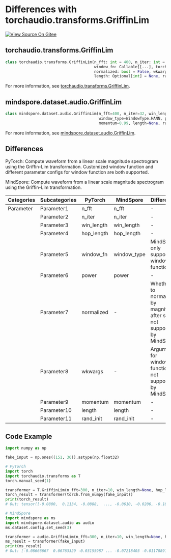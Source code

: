 # Differences with torchaudio.transforms.GriffinLim

[![View Source On Gitee](https://mindspore-website.obs.cn-north-4.myhuaweicloud.com/website-images/master/resource/_static/logo_source_en.svg)](https://gitee.com/mindspore/docs/blob/master/docs/mindspore/source_en/note/api_mapping/pytorch_diff/GriffinLim.md)

## torchaudio.transforms.GriffinLim

```python
class torchaudio.transforms.GriffinLim(n_fft: int = 400, n_iter: int = 32, win_length: Optional[int] = None, hop_length: Optional[int] = None,
                                       window_fn: Callable[[...], torch.Tensor] = <built-in method hann_window of type object>, power: float = 2.0,
                                       normalized: bool = False, wkwargs: Optional[dict] = None, momentum: float = 0.99,
                                       length: Optional[int] = None, rand_init: bool = True)
```

For more information, see [torchaudio.transforms.GriffinLim](https://pytorch.org/audio/0.8.0/transforms.html#torchaudio.transforms.GriffinLim.html).

## mindspore.dataset.audio.GriffinLim

```python
class mindspore.dataset.audio.GriffinLim(n_fft=400, n_iter=32, win_length=None, hop_length=None,
                                         window_type=WindowType.HANN, power=2.0,
                                         momentum=0.99, length=None, rand_init=True)
```

For more information, see [mindspore.dataset.audio.GriffinLim](https://mindspore.cn/docs/en/master/api_python/dataset_audio/mindspore.dataset.audio.GriffinLim.html#mindspore.dataset.audio.GriffinLim).

## Differences

PyTorch: Compute waveform from a linear scale magnitude spectrogram using the Griffin-Lim transformation. Customized window function and different parameter configs for window function are both supported.

MindSpore: Compute waveform from a linear scale magnitude spectrogram using the Griffin-Lim transformation.

| Categories | Subcategories |PyTorch | MindSpore | Difference |
| --- | ---   | ---   | ---        |---  |
|Parameter | Parameter1 | n_fft     | n_fft     | - |
|     | Parameter2 | n_iter    | n_iter    | - |
|     | Parameter3 | win_length  | win_length    | - |
|     | Parameter4 | hop_length  | hop_length    | - |
|     | Parameter5 | window_fn   | window_type   | MindSpore only supports 5 window functions |
|     | Parameter6 | power  | power    | - |
|     | Parameter7 | normalized  | -    | Whether to normalize by magnitude after stft, not supported by MindSpore |
|     | Parameter8 | wkwargs   | -     | Arguments for window function, not supported by MindSpore |
|     | Parameter9 | momentum   | momentum     | - |
|     | Parameter10 | length   | length     | - |
|     | Parameter11 | rand_init  | rand_init     | - |

## Code Example

```python
import numpy as np

fake_input = np.ones((151, 36)).astype(np.float32)

# PyTorch
import torch
import torchaudio.transforms as T
torch.manual_seed(1)

transformer = T.GriffinLim(n_fft=300, n_iter=10, win_length=None, hop_length=None, window_fn=torch.hann_window, power=2, momentum=0.5)
torch_result = transformer(torch.from_numpy(fake_input))
print(torch_result)
# Out: tensor([-0.0800,  0.1134, -0.0888,  ..., -0.0610, -0.0206, -0.1800])

# MindSpore
import mindspore as ms
import mindspore.dataset.audio as audio
ms.dataset.config.set_seed(3)

transformer = audio.GriffinLim(n_fft=300, n_iter=10, win_length=None, hop_length=None, window_type=audio.WindowType.HANN, power=2, momentum=0.5)
ms_result = transformer(fake_input)
print(ms_result)
# Out: [-0.08666667  0.06763329 -0.03155987 ... -0.07218403 -0.01178891 -0.00664348]
```
